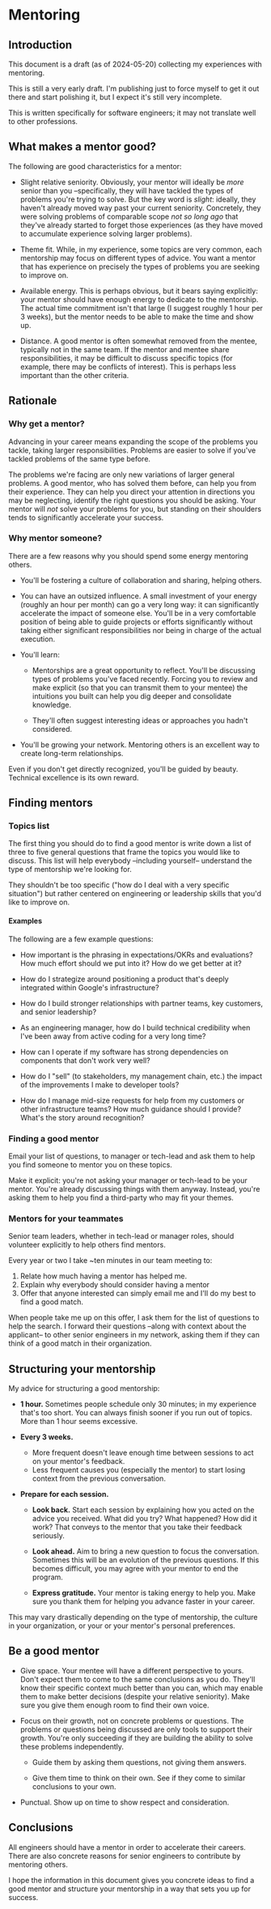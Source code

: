 # Mentoring

## Introduction

This document is a draft (as of 2024-05-20)
collecting my experiences with mentoring.

This is still a very early draft.
I'm publishing just to force myself to get it out there
and start polishing it,
but I expect it's still very incomplete.

This is written specifically for software engineers;
it may not translate well to other professions.

## What makes a mentor good?

The following are good characteristics for a mentor:

* Slight relative seniority.
  Obviously, your mentor will ideally be *more* senior than you
  –specifically, they will have tackled
  the types of problems you're trying to solve.
  But the key word is *slight*:
  ideally, they haven't already moved way past your current seniority.
  Concretely, they were solving problems of comparable scope
  *not so long ago*
  that they've already started to forget those experiences
  (as they have moved to accumulate experience solving larger problems).

* Theme fit.
  While, in my experience, some topics are very common,
  each mentorship may focus on different types of advice.
  You want a mentor that has experience
  on precisely the types of problems
  you are seeking to improve on.

* Available energy.
  This is perhaps obvious, but it bears saying explicitly:
  your mentor should have enough energy to dedicate to the mentorship.
  The actual time commitment isn't that large
  (I suggest roughly 1 hour per 3 weeks),
  but the mentor needs to be able to make the time and show up.

* Distance.
  A good mentor is often somewhat removed from the mentee,
  typically not in the same team.
  If the mentor and mentee share responsibilities,
  it may be difficult to discuss specific topics
  (for example, there may be conflicts of interest).
  This is perhaps less important than the other criteria.

## Rationale

### Why get a mentor?

Advancing in your career means expanding the scope of the problems you tackle,
taking larger responsibilities.
Problems are easier to solve
if you've tackled problems of the same type before.

The problems we're facing are only new variations of larger general problems.
A good mentor, who has solved them before, can help you from their experience.
They can help you direct your attention in directions you may be neglecting,
identify the right questions you should be asking.
Your mentor will *not* solve your problems for you,
but standing on their shoulders tends to significantly accelerate your success.

### Why mentor someone?

There are a few reasons why you should spend some energy mentoring others.

* You'll be fostering a culture of collaboration and sharing,
  helping others.

* You can have an outsized influence.
  A small investment of your energy (roughly an hour per month)
  can go a very long way:
  it can significantly accelerate the impact of someone else.
  You'll be in a very comfortable position
  of being able to guide projects or efforts significantly
  without taking either significant responsibilities
  nor being in charge of the actual execution.

* You'll learn:

  * Mentorships are a great opportunity to reflect.
    You'll be discussing types of problems you've faced recently.
    Forcing you to review and make explicit
    (so that you can transmit them to your mentee)
    the intuitions you built
    can help you dig deeper and consolidate knowledge.

  * They'll often suggest interesting ideas or approaches
    you hadn't considered.

* You'll be growing your network.
  Mentoring others is an excellent way to create long-term relationships.

Even if you don't get directly recognized,
you'll be guided by beauty.
Technical excellence is its own reward.

## Finding mentors

### Topics list

The first thing you should do to find a good mentor is
write down a list of three to five general questions
that frame the topics you would like to discuss.
This list will help everybody –including yourself– understand
the type of mentorship we're looking for.

They shouldn't be too specific
("how do I deal with a very specific situation")
but rather centered on engineering or leadership skills
that you'd like to improve on.


#### Examples

The following are a few example questions:

* How important is the phrasing in expectations/OKRs and evaluations?
  How much effort should we put into it?
  How do we get better at it?

* How do I strategize around positioning a product
  that's deeply integrated within Google's infrastructure?

* How do I build stronger relationships with partner teams, key customers,
  and senior leadership?

* As an engineering manager, how do I build technical credibility
  when I've been away from active coding for a very long time?

* How can I operate if my software has strong dependencies
  on components that don't work very well?

* How do I "sell" (to stakeholders, my management chain, etc.)
  the impact of the improvements I make to developer tools?

* How do I manage mid-size requests for help
  from my customers or other infrastructure teams?
  How much guidance should I provide?
  What's the story around recognition?

### Finding a good mentor

Email your list of questions,
to manager or tech-lead and ask them
to help you find someone to
mentor you on these topics.

Make it explicit:
you're not asking your manager or tech-lead to be your mentor.
You're already discussing things with them anyway.
Instead, you're asking them to help you find a third-party
who may fit your themes.

### Mentors for your teammates

Senior team leaders,
whether in tech-lead or manager roles,
should volunteer explicitly to help others find mentors.

Every year or two
I take ~ten minutes in our team meeting to:

1. Relate how much having a mentor has helped me.
2. Explain why everybody should consider having a mentor
3. Offer that anyone interested
   can simply email me and I'll do my best to find a good match.

When people take me up on this offer,
I ask them for the list of questions to help the search.
I forward their questions
–along with context about the applicant–
to other senior engineers in my network,
asking them if they can think of a good match in their organization.

## Structuring your mentorship

My advice for structuring a good mentorship:

* **1 hour.**
  Sometimes people schedule only 30 minutes;
  in my experience that's too short.
  You can always finish sooner if you run out of topics.
  More than 1 hour seems excessive.

* **Every 3 weeks.**
  * More frequent doesn't leave enough time between sessions
    to act on your mentor's feedback.
  * Less frequent causes you (especially the mentor)
    to start losing context from the previous conversation.

* **Prepare for each session.**

  * **Look back.**
    Start each session by explaining how you acted on the advice you received.
    What did you try?
    What happened?
    How did it work?
    That conveys to the mentor that you take their feedback seriously.

  * **Look ahead.**
    Aim to bring a new question to focus the conversation.
    Sometimes this will be an evolution of the previous questions.
    If this becomes difficult,
    you may agree with your mentor to end the program.

  * **Express gratitude.**
    Your mentor is taking energy to help you.
    Make sure you thank them for helping you advance faster in your career.

This may vary drastically depending on the type of mentorship,
the culture in your organization,
or your or your mentor's personal preferences.

## Be a good mentor

* Give space.
  Your mentee will have a different perspective to yours.
  Don't expect them to come to the same conclusions as you do.
  They'll know their specific context much better than you can,
  which may enable them to make better decisions
  (despite your relative seniority).
  Make sure you give them enough room to find their own voice.

* Focus on their growth,
  not on concrete problems or questions.
  The problems or questions being discussed are only tools
  to support their growth.
  You're only succeeding if they are building the ability to solve
  these problems independently.

  * Guide them by asking them questions, not giving them answers.

  * Give them time to think on their own.
    See if they come to similar conclusions to your own.

* Punctual.
  Show up on time to show respect and consideration.

## Conclusions

All engineers
should have a mentor
in order to accelerate their careers.
There are also concrete reasons
for senior engineers to contribute by mentoring others.

I hope the information in this document
gives you concrete ideas
to find a good mentor and structure your mentorship
in a way that sets you up for success.

